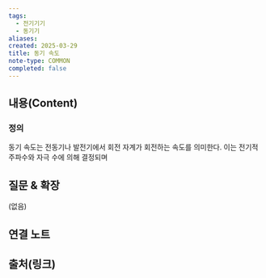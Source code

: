 ```yaml
---
tags:
  - 전기기기
  - 동기기
aliases: 
created: 2025-03-29
title: 동기 속도
note-type: COMMON
completed: false
---
```


## 내용(Content)

### 정의

동기 속도는 전동기나 발전기에서 회전 자계가 회전하는 속도를 의미한다. 이는 전기적 주파수와 자극 수에 의해 결정되며 


## 질문 & 확장

(없음)

## 연결 노트

## 출처(링크)

